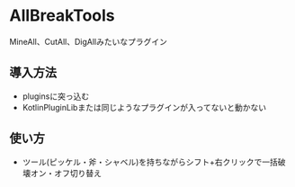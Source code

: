 # AllBreakTools
MineAll、CutAll、DigAllみたいなプラグイン

## 導入方法
* pluginsに突っ込む
* KotlinPluginLibまたは同じようなプラグインが入ってないと動かない

## 使い方
* ツール(ピッケル・斧・シャベル)を持ちながらシフト+右クリックで一括破壊オン・オフ切り替え
